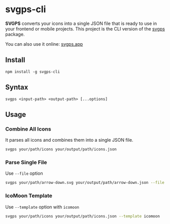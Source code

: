 # svgps-cli

**SVGPS** converts your icons into a single JSON file that is ready to use in your frontend or mobile projects. This project is the CLI version of the [svgps](https://github.com/aykutkardas/svgps) package.

You can also use it online: [svgps.app](https://github.com/aykutkardas/svgps.app)

## Install

```
npm install -g svgps-cli
```

## Syntax

```
svgps <input-path> <output-path> [...options]
```

## Usage

### Combine All Icons

It parses all icons and combines them into a single JSON file.

```sh
svgps your/path/icons your/output/path/icons.json
```

### Parse Single File

Use `--file` option

```sh
svgps your/path/arrow-down.svg your/output/path/arrow-down.json --file
```

### IcoMoon Template

Use `--template` option with `icomoon`

```sh
svgps your/path/icons your/output/path/icons.json --template icomoon
```
